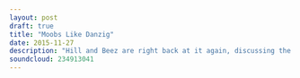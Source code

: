 ```yaml
---
layout: post
draft: true
title: "Moobs Like Danzig"
date: 2015-11-27
description: "Hill and Beez are right back at it again, discussing the new releases from Foo Fighters, Stone Sour and Danzig. They pour over the Slam Dunk line up, live shows from Marilyn Manson and Beartooth and the Album Club is The Get Up Kids' superb Something To Write Home About. WARNING: This podcast contains talk of moobs. #moobs"
soundcloud: 234913041
---
```

